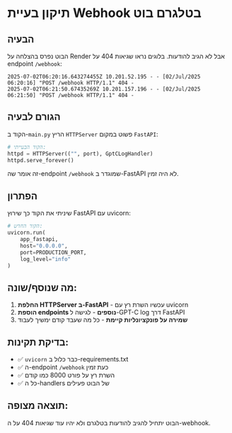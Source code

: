 # תיקון בעיית Webhook בטלגרם בוט

## הבעיה
הבוט נפרס בהצלחה על Render אבל לא הגיב להודעות. בלוגים נראו שגיאות 404 על endpoint `/webhook`:

```
2025-07-02T06:20:16.643274455Z 10.201.52.195 - - [02/Jul/2025 06:20:16] "POST /webhook HTTP/1.1" 404 -
2025-07-02T06:21:50.67435269Z 10.201.157.196 - - [02/Jul/2025 06:21:50] "POST /webhook HTTP/1.1" 404 -
```

## הגורם לבעיה
הקוד ב-`main.py` הריץ `HTTPServer` פשוט במקום `FastAPI`:

```python
# הקוד הבעייתי:
httpd = HTTPServer(("", port), GptCLogHandler)
httpd.serve_forever()
```

זה אומר שה-endpoint `/webhook` שמוגדר ב-FastAPI לא היה זמין.

## הפתרון
שיניתי את הקוד כך שירוץ FastAPI עם uvicorn:

```python
# הקוד החדש:
uvicorn.run(
    app_fastapi,
    host="0.0.0.0",
    port=PRODUCTION_PORT,
    log_level="info"
)
```

## מה שנוסף/שונה:
1. **החלפת HTTPServer ב-FastAPI** - עכשיו השרת רץ עם uvicorn
2. **הוספת endpoints נוספים** - לגישה ל-GPT-C log דרך FastAPI
3. **שמירה על פונקציונליות קיימת** - כל מה שעבד קודם ימשיך לעבוד

## בדיקת תקינות:
- ✅ `uvicorn` כבר כלול ב-requirements.txt
- ✅ ה-endpoint `/webhook` כעת זמין
- ✅ השרת רץ על פורט 8000 כמו קודם
- ✅ כל ה-handlers של הבוט פעילים

## תוצאה מצופה:
הבוט יתחיל להגיב להודעות בטלגרם ולא יהיו עוד שגיאות 404 על ה-webhook.